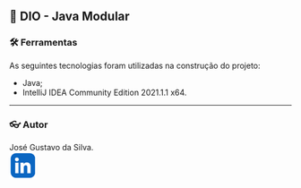 ## :rocket: DIO - Java Modular

### :hammer_and_wrench: Ferramentas
As seguintes tecnologias foram utilizadas na construção do projeto:
-   Java;
-   IntelliJ IDEA Community Edition 2021.1.1 x64.

----------

###  :eyeglasses: Autor
José Gustavo da Silva.
<br/>
<a href="https://www.linkedin.com/in/jose-gustavo312/"><img alt="LinkedIn" title="#LinkedIn" width="48" height="auto" src="https://raw.githubusercontent.com/josegustavo312/josegustavo312/main/README/linkedin.png"></a>
